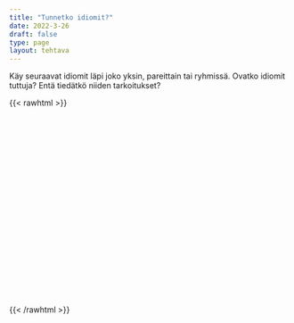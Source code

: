 ```yaml
---
title: "Tunnetko idiomit?"
date: 2022-3-26
draft: false
type: page
layout: tehtava
---
```


Käy seuraavat idiomit läpi joko yksin, pareittain tai ryhmissä. Ovatko idiomit tuttuja? Entä tiedätkö niiden tarkoitukset?

{{< rawhtml >}}
  <div id="cardArea"></div>
  <div id="lukumaara"></div>
  <div id="buttonArea" class="grid grid-cols-2"></div>

<script> 
$(document).ready(function() {

  var currentQuestion = 0;
  var qbank = [
    ["A blessing in disguise"],
    ["Beat around the bush"],
    ["Bite the bullet"],
    ["Break a leg"],
    ["Call it a day"],
    ["Cut somebody some slack"],
    ["Cutting corners"],
    ["Get out of hand"],
    ["Get something out of your system"],
    ["Get your act together"],
    ["Give someone the benefit of the doubt"],
    ["Go back to the drawing board"],
    ["Hang in there"],
    ["Hit the sack"],
    ["It's not rocket science"],
    ["Let someone off the hook"],
    ["Miss the boat"],
    ["Pull someone's leg"],
    ["Pull yourself together"],
    ["Speak of the devil"],
    ["That's the last straw"],
    ["The best of both worlds"],
    ["Under the weather"],
    ["We'll cross that bridge when we come to it"],
    ["Wrap your head around something"],
    ["You can say that again"],
    ["Your guess is as good as mine"],
    ["A penny for your thoughts"],
    ["A penny saved is a penny earned"],
    ["A perfect storm"],
    ["Add insult to injury"],
    ["Barking up the wrong tree"],
    ["Birds of a feather flock together"],
    ["Bite off more than you can chew"],
    ["Break the ice"],
    ["By the skin of your teeth"],
    ["Comparing apples to oranges"],
    ["Costs an arm and a leg"],
    ["Don't count your chickens before they hatch"],
    ["Don't cry over spilt milk"],
    ["Don't give up your day job"],
    ["Don't put all your eggs in one basket"],
    ["Every cloud has a silver lining"],
    ["Get a taste of your own medicine"],
    ["Give someone the cold shoulder"],
    ["Go on a wild goose chase"],
    ["He has bigger fish to fry"],
    ["Hit the nail on the head"],
    ["Ignorance is bliss"],
    ["It ain't over till the fat lady sings"],
    ["It takes one to know one"],
    ["It's a piece of cake"],
    ["It's raining cats and dogs"],
    ["Kill two birds with one stone"],
    ["Let the cat out of the bag"],
    ["Live and learn"],
    ["Look before you leap"],
    ["On thin ice"],
    ["Once in a blue moon"],
    ["Play devil's advocate"],
    ["Rain on someone's parade"],
    ["Saving for a rainy day"],
    ["Spill the beans"],
    ["Take a rain check"],
    ["Take it with a grain of salt"],
    ["The best thing since sliced bread"],
    ["The elephant in the room"],
    ["The whole nine yards"],
    ["There's no such thing as a free lunch"],
    ["You can't have your cake and eat it too"],
  ];
  
	beginActivity();
  edellinen();
  seuraava();

  window.addEventListener('keydown', (e) => {
    if (e.keyCode === 32 && e.target === document.body) {
      e.preventDefault();
    }
  });

  document.body.onkeydown = function(event) {
    event = event || window.event;
    var keycode = event.charCode || event.keyCode;
    if (keycode === 37 && currentQuestion > 0) {
      currentQuestion--;
      beginActivity();
    }

if (keycode === 39 && currentQuestion < qbank.length - 1) {
      currentQuestion++;
      beginActivity();
    }
  }

  function beginActivity() {
    $("#cardArea").empty();
    $("#cardArea").append('<div id="card1" class="card">' + qbank[currentQuestion][0] + '</div>');
    $("#card1").css("background-color", "#1F2937");
    $("#lukumaara").empty();
    var korttia = document.createElement('div')
    korttia.innerHTML = currentQuestion + 1 + " / " + qbank.length;
    document.getElementById('lukumaara').appendChild(korttia);
  }

  function edellinen() {
    $("#buttonArea").append('<div id="prevButton">Edellinen</div>');
    $("#prevButton").on("click", function() {
      if (currentQuestion > 0) {
        currentQuestion--;
        beginActivity();
      }
    }) 
  }

  function seuraava() {
    $("#buttonArea").append('<div id="nextButton">Seuraava</div>');
    $("#nextButton").on("click", function() {
      if (currentQuestion < qbank.length - 1) {
        currentQuestion++;
        beginActivity();
      }
    })
  }
})
</script>

<style>
       #cardArea{
    width: 95%;
    height: 300px;
    margin: auto;
    margin-top: 20px;
    position: relative;
    overflow: hidden;
   }

   .card{
    width: 100%;
    height: 300px;
    position: absolute;
    text-align: center;
    font-size: 1.3em;
    color: #efefef;
    cursor: pointer;
    padding: 1em;
    display: flex;
    justify-content: center;
    align-items: center;
   }
   
   #nextButton{
    width:90%;
    text-align: center;
    font-size: 1em;
    padding:10px;
    cursor: pointer;
    color: #efefef;
    margin: auto;
    background-color: #1F2937;
    border: 1px solid  #000000;
    font: inherit;
   }
   
   #prevButton{
    width: 90%;
    text-align: center;
    font-size: 1em;
    padding: 10px;
    cursor: pointer;
    color: #efefef;
    margin: auto;
    background-color: #1F2937;
    border: 1px solid  #000000;
    font: inherit;
   }
 
   #lukumaara{
     padding-top: .7em;
     padding-bottom: .7em;
     text-align: center;
     font-size: 1em;
   }

  #hello{
    background: url(/img/kansikuvat/kurssivalikot/flashcard.jpg);
    border-radius: 0.5rem 0.5rem 0rem 0rem;
  }
  
  #hello h {
    font-size: 2.5em!important;
  }
   </style>


{{< /rawhtml >}}